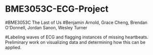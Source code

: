 # BME3053C-ECG-Project
#BME3053C The Last of Us
#Benjamin Arnold, Grace Cheng, Brendan O'Donnell, Jordan Sanon, Wesley Turner

#Labeling waves of ECG and flagging instances of missing heartbeats. Preliminary work on visualizing data and determining how this can be applied.

#
